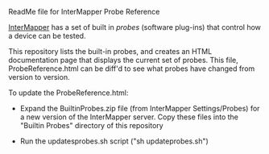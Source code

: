 ReadMe file for InterMapper Probe Reference

[InterMapper](http://intermapper.com) has a set of built in *probes* (software plug-ins) that control how a device can be tested.

This repository lists the built-in probes, and creates an HTML documentation page that displays the current set of probes. This file, ProbeReference.html can be diff'd to see what probes have changed from version to version.

To update the ProbeReference.html:

- Expand the BuiltinProbes.zip file (from InterMapper Settings/Probes) for a new version of the InterMapper server. Copy these files into the "Builtin Probes" directory of this repository

- Run the updatesprobes.sh script ("sh updateprobes.sh")
